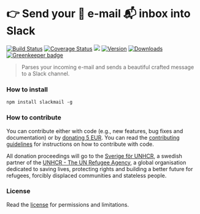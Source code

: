 # :point_right: Send your :email: e-mail :mailbox_with_mail: inbox into Slack

[![Build Status](https://travis-ci.org/hfreire/slackmail.svg?branch=master)](https://travis-ci.org/hfreire/slackmail)
[![Coverage Status](https://coveralls.io/repos/github/hfreire/slackmail/badge.svg?branch=master)](https://coveralls.io/github/hfreire/slackmail?branch=master)
[![](https://img.shields.io/github/release/hfreire/slackmail.svg)](https://github.com/hfreire/slackmail/releases)
[![Version](https://img.shields.io/npm/v/slackmail.svg)](https://www.npmjs.com/package/slackmail)
[![Downloads](https://img.shields.io/npm/dt/slackmail.svg)](https://www.npmjs.com/package/slackmail) [![Greenkeeper badge](https://badges.greenkeeper.io/hfreire/slackmail.svg)](https://greenkeeper.io/) 

> Parses your incoming e-mail and sends a beautiful crafted message to a Slack channel.

### How to install
```
npm install slackmail -g
```

### How to contribute
You can contribute either with code (e.g., new features, bug fixes and documentation) or by [donating 5 EUR](https://paypal.me/hfreire/5). You can read the [contributing guidelines](CONTRIBUTING.md) for instructions on how to contribute with code. 

All donation proceedings will go to the [Sverige för UNHCR](https://sverigeforunhcr.se), a swedish partner of the [UNHCR - The UN Refugee Agency](http://www.unhcr.org), a global organisation dedicated to saving lives, protecting rights and building a better future for refugees, forcibly displaced communities and stateless people.

### License
Read the [license](./LICENSE.md) for permissions and limitations.
